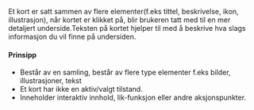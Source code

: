 Et kort er satt sammen av flere elementer(f.eks tittel, beskrivelse, ikon, illustrasjon), når kortet er klikket på, blir brukeren tatt med til en mer detaljert underside.Teksten på kortet hjelper til med å beskrive hva slags informasjon du vil finne på undersiden.


#### Prinsipp

-   Består av en samling, består av flere type elementer f.eks bilder, illustrasjoner, tekst
-   Et kort har ikke en aktiv/valgt tilstand.
-   Inneholder interaktiv innhold, lik-funksjon eller andre aksjonspunkter.
